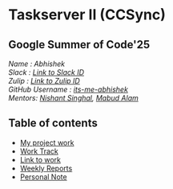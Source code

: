 # Taskserver II (CCSync)

## Google Summer of Code'25
_Name : Abhishek_ <br/>
_Slack : [Link to Slack ID](https://rhccgsoc15.slack.com/team/U0646QP9HDK)_ <br/>
_Zulip : [Link to Zulip ID](https://ccextractor.zulipchat.com/#user/857337)_ <br/>
_GitHub Username : [its-me-abhishek](https://github.com/its-me-abhishek)_ <br/>
_Mentors: [Nishant Singhal](https://github.com/NishantSinghal19), [Mabud Alam](https://github.com/Pavel401)_ <br/>

## Table of contents
- [My project work](#my-project-work)
- [Work Track](#work-track)
- [Link to work](#link-to-work)
- [Weekly Reports](#weekly-reports)
- [Personal Note](#personal-note) 
